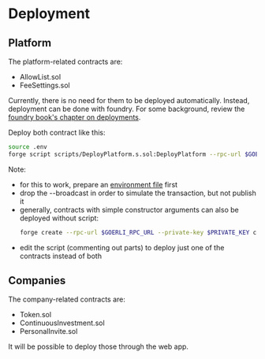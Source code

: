 # Deployment

## Platform

The platform-related contracts are:

- AllowList.sol
- FeeSettings.sol

Currently, there is no need for them to be deployed automatically. Instead, deployment can be done with foundry. For some background, review the [foundry book's chapter on deployments](https://book.getfoundry.sh/forge/deploying).

Deploy both contract like this:

```bash
source .env
forge script scripts/DeployPlatform.s.sol:DeployPlatform --rpc-url $GOERLI_RPC_URL --broadcast
```

Note:

- for this to work, prepare an [environment file](https://book.getfoundry.sh/tutorials/solidity-scripting#environment-configuration) first
- drop the --broadcast in order to simulate the transaction, but not publish it
- generally, contracts with simple constructor arguments can also be deployed without script:
  ```bash
  forge create --rpc-url $GOERLI_RPC_URL --private-key $PRIVATE_KEY contracts/AllowList.sol:AllowList
  ```
- edit the script (commenting out parts) to deploy just one of the contracts instead of both

## Companies

The company-related contracts are:

- Token.sol
- ContinuousInvestment.sol
- PersonalInvite.sol

It will be possible to deploy those through the web app.
